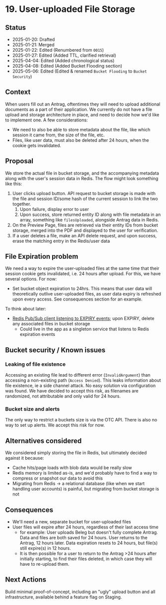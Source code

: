 # 19. User-uploaded File Storage

## Status

- 2025-01-20: Drafted
- 2025-01-21: Merged
- 2025-01-22: Edited (Renumbered from `0015`)
- 2025-01-27: Edited (Added TTL, clarified retrieval)
- 2025-04-04: Edited (Added chronological status)
- 2025-04-08: Edited (Added Bucket Flooding section)
- 2025-05-06: Edited (Edited & renamed `Bucket Flooding` to `Bucket Security`)

## Context

When users fill out an Antrag, oftentimes they will need to upload additional documents as a part of their application. We currently do not have a file upload and storage architecture in place, and need to decide how we'd like to implement one. A few considerations:

- We need to also be able to store metadata about the file, like which session it came from, the size of the file, etc.
- Files, like user data, must also be deleted after 24 hours, when the cookie gets invalidated.

## Proposal

We store the actual file in bucket storage, and the accompanying metadata along with the user's session data in Redis. The flow might look something like this:

1. User clicks upload button. API request to bucket storage is made with the file and session ID/some hash of the current session to link the two together.
   1. Upon failure, display error to user
   2. Upon success, store returned entity ID along with file metadata in an array, something like `filesUploaded`, alongside Antrag data in Redis.
2. On the Preview Page, files are retrieved via their entity IDs from bucket storage, merged into the PDF and displayed to the user for verification.
3. If a user deletes a file, make an API delete request, and upon success, erase the matching entry in the Redis/user data

## File Expiration problem

We need a way to expire the user-uploaded files at the same time that their session cookie gets invalidated, i.e. 24 hours after upload. For this, we have several options. For now:

- Set bucket object expiration to 24hrs. This means that user data will theoretically outlive user-uploaded files, as user data expiry is refreshed upon every access. See consequences section for an example.

To think about later:

- [Redis Pub/Sub client listening to EXPIRY events](https://redis.io/docs/latest/develop/use/keyspace-notifications/#timing-of-expired-events); upon EXPIRY, delete any associated files in bucket storage
  - Could live in the app as a singleton service that listens to Redis expiration events

## Bucket security / Known issues

### Leaking of file existence

Accessing an existing file lead to different error (`InvalidArgument`) than accessing a non-existing path (`Access Denied`). This leaks information about file existence, ie a side channel attack. No easy solution via configuration was found. We have decided to accept this risk, as filenames are randomized, not attributable and only valid for 24 hours.

### Bucket size and alerts

The only way to restrict a buckets size is via the OTC API. There is also no way to set up alerts. We accept this risk for now.

## Alternatives considered

We considered simply storing the file in Redis, but ultimately decided against it because:

- Cache hits/page loads with blob data would be really slow
- Redis memory is limited as-is, and we'd probably have to find a way to compress or snapshot our data to avoid this
- Migrating from Redis -> a relational database (like when we start handling user accounts) is painful, but migrating from bucket storage is not

## Consequences

- We'll need a new, separate bucket for user-uploaded files
- User files will expire after 24 hours, regardless of their last access time
  - for example: User uploads Beleg but doesn't fully complete Antrag. Data and files are both saved for 24 hours. User returns to the Antrag, 12 hours later. Data expiration resets to 24 hours, but file(s) still expire(s) in 12 hours.
  - It is then possible for a user to return to the Antrag >24 hours after initially starting, to find their files deleted, in which case they will have to re-upload them.

## Next Actions

Build minimal proof-of-concept, including an "ugly" upload button and all infrastructure, available behind a feature flag on Staging.

